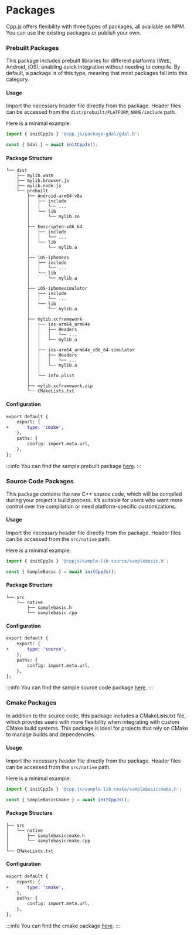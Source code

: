 # Packages
Cpp.js offers flexibility with three types of packages, all available on NPM. You can use the existing packages or publish your own.

### Prebuilt Packages
This package includes prebuilt libraries for different platforms (Web, Android, iOS), enabling quick integration without needing to compile. By default, a package is of this type, meaning that most packages fall into this category.

#### Usage
Import the necessary header file directly from the package. Header files can be accessed from the `dist/prebuilt/PLATFORM_NAME/include` path.

Here is a minimal example:
```js title="JavaScript"
import { initCppJs } '@cpp.js/package-gdal/gdal.h';

const { Gdal } = await initCppJs();
```

#### Package Structure
```
└── dist
    ├── mylib.wasm
    ├── mylib.browser.js
    ├── mylib.node.js
    └── prebuilt
        ├── Android-arm64-v8a
        │   ├── include
        │   │   └── ...
        │   └── lib
        │       └── mylib.so
        │
        ├── Emscripten-x86_64
        │   ├── include
        │   │   └── ...
        │   └── lib
        │       └── mylib.a
        │
        ├── iOS-iphoneos
        │   ├── include
        │   │   └── ...
        │   └── lib
        │       └── mylib.a
        │
        ├── iOS-iphonesimulator
        │   ├── include
        │   │   └── ...
        │   └── lib
        │       └── mylib.a
        │
        ├── mylib.xcframework
        │   ├── ios-arm64_arm64e
        │   │   ├── Headers
        │   │   │   └── ...
        │   │   └── mylib.a
        │   │
        │   ├── ios-arm64_arm64e_x86_64-simulator
        │   │   ├── Headers
        │   │   │   └── ...
        │   │   └── mylib.a
        │   │
        │   └── Info.plist
        │
        ├── mylib.xcframework.zip
        └── CMakeLists.txt

```

#### Configuration
```diff title="cppjs.config.js"
export default {
    export: {
+       type: 'cmake',
    },
    paths: {
        config: import.meta.url,
    },
};
```

:::info
You can find the sample prebuilt package [here](https://www.npmjs.com/package/@cpp.js/sample-lib-prebuilt-matrix).
:::

### Source Code Packages
This package contains the raw C++ source code, which will be compiled during your project's build process. It’s suitable for users who want more control over the compilation or need platform-specific customizations.

#### Usage
Import the necessary header file directly from the package. Header files can be accessed from the `src/native` path.

Here is a minimal example:
```js title="JavaScript"
import { initCppJs } '@cppjs/sample-lib-source/samplebasic.h';

const { SampleBasic } = await initCppJs();
```

#### Package Structure
```
└── src
    └── native
        ├── samplebasic.h
        └── samplebasic.cpp
```

#### Configuration
```diff title="cppjs.config.js"
export default {
    export: {
+       type: 'source',
    },
    paths: {
        config: import.meta.url,
    },
};
```

:::info
You can find the sample source code package [here](https://www.npmjs.com/package/@cppjs/sample-lib-source).
:::

### Cmake Packages
In addition to the source code, this package includes a CMakeLists.txt file, which provides users with more flexibility when integrating with custom CMake build systems. This package is ideal for projects that rely on CMake to manage builds and dependencies.

#### Usage
Import the necessary header file directly from the package. Header files can be accessed from the `src/native` path.

Here is a minimal example:
```js title="JavaScript"
import { initCppJs } '@cpp.js/sample-lib-cmake/samplebasiccmake.h';

const { SampleBasicCmake } = await initCppJs();
```

#### Package Structure
```
├── src
│   └── native
│       ├── samplebasiccmake.h
│       └── samplebasiccmake.cpp
│
└── CMakeLists.txt
```

#### Configuration
```diff title="cppjs.config.js"
export default {
    export: {
+       type: 'cmake',
    },
    paths: {
        config: import.meta.url,
    },
};
```

:::info
You can find the cmake package [here](https://www.npmjs.com/package/@cpp.js/sample-lib-cmake).
:::
